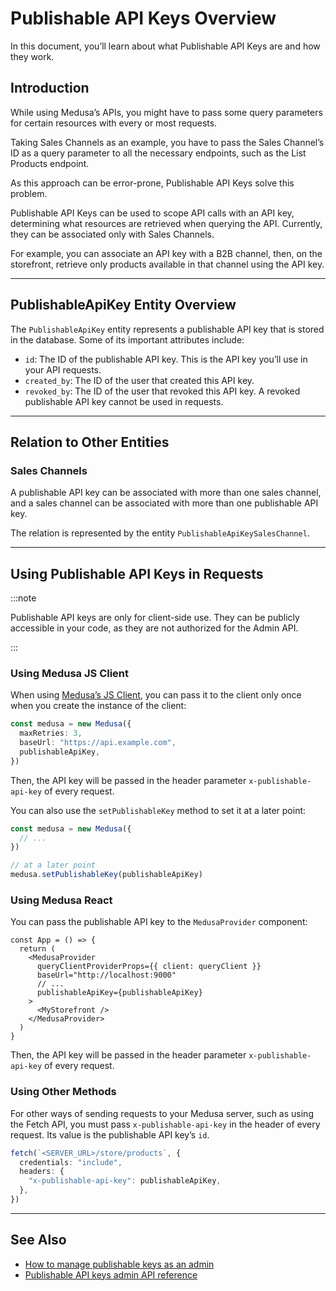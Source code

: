 # Publishable API Keys Overview

In this document, you’ll learn about what Publishable API Keys are and how they work.

## Introduction

While using Medusa’s APIs, you might have to pass some query parameters for certain resources with every or most requests.

Taking Sales Channels as an example, you have to pass the Sales Channel’s ID as a query parameter to all the necessary endpoints, such as the List Products endpoint.

As this approach can be error-prone, Publishable API Keys solve this problem.

Publishable API Keys can be used to scope API calls with an API key, determining what resources are retrieved when querying the API. Currently, they can be associated only with Sales Channels.

For example, you can associate an API key with a B2B channel, then, on the storefront, retrieve only products available in that channel using the API key.

---

## PublishableApiKey Entity Overview

The `PublishableApiKey` entity represents a publishable API key that is stored in the database. Some of its important attributes include:

- `id`: The ID of the publishable API key. This is the API key you’ll use in your API requests.
- `created_by`: The ID of the user that created this API key.
- `revoked_by`: The ID of the user that revoked this API key. A revoked publishable API key cannot be used in requests.

---

## Relation to Other Entities

### Sales Channels

A publishable API key can be associated with more than one sales channel, and a sales channel can be associated with more than one publishable API key.

The relation is represented by the entity `PublishableApiKeySalesChannel`.

---

## Using Publishable API Keys in Requests

:::note

Publishable API keys are only for client-side use. They can be publicly accessible in your code, as they are not authorized for the Admin API.

:::

### Using Medusa JS Client

When using [Medusa’s JS Client](../../../js-client/overview.md), you can pass it to the client only once when you create the instance of the client:

```ts
const medusa = new Medusa({
  maxRetries: 3,
  baseUrl: "https://api.example.com",
  publishableApiKey,
})
```

Then, the API key will be passed in the header parameter `x-publishable-api-key` of every request.

You can also use the `setPublishableKey` method to set it at a later point:

```ts
const medusa = new Medusa({
  // ...
})

// at a later point
medusa.setPublishableKey(publishableApiKey)
```

### Using Medusa React

You can pass the publishable API key to the `MedusaProvider` component:

```tsx
const App = () => {
  return (
    <MedusaProvider
      queryClientProviderProps={{ client: queryClient }}
      baseUrl="http://localhost:9000"
      // ...
      publishableApiKey={publishableApiKey}
    >
      <MyStorefront />
    </MedusaProvider>
  )
}
```

Then, the API key will be passed in the header parameter `x-publishable-api-key` of every request.

### Using Other Methods

For other ways of sending requests to your Medusa server, such as using the Fetch API, you must pass `x-publishable-api-key` in the header of every request. Its value is the publishable API key’s `id`.

```ts
fetch(`<SERVER_URL>/store/products`, {
  credentials: "include",
  headers: {
    "x-publishable-api-key": publishableApiKey,
  },
})
```

---

## See Also

- [How to manage publishable keys as an admin](../../admin/manage-publishable-api-keys.mdx)
- [Publishable API keys admin API reference](/api/admin/#tag/PublishableApiKey)

